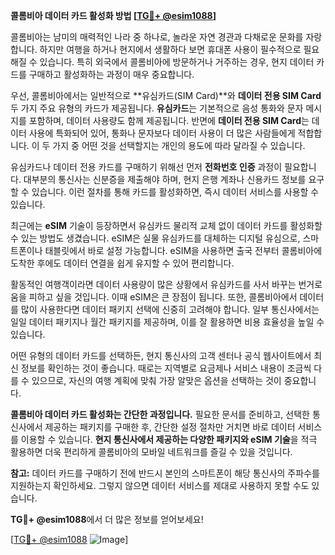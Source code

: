 **콜롬비아 데이터 카드 활성화 방법 [[TG💪+ @esim1088](https://t.me/s/esim1088)]**

콜롬비아는 남미의 매력적인 나라 중 하나로, 놀라운 자연 경관과 다채로운 문화를 자랑합니다. 하지만 여행을 하거나 현지에서 생활하다 보면 휴대폰 사용이 필수적으로 필요해질 수 있습니다. 특히 외국에서 콜롬비아에 방문하거나 거주하는 경우, 현지 데이터 카드를 구매하고 활성화하는 과정이 매우 중요합니다.

우선, 콜롬비아에서는 일반적으로 **유심카드(SIM Card)**와 **데이터 전용 SIM Card** 두 가지 주요 유형의 카드가 제공됩니다. **유심카드**는 기본적으로 음성 통화와 문자 메시지를 포함하며, 데이터 사용량도 함께 제공됩니다. 반면에 **데이터 전용 SIM Card**는 데이터 사용에 특화되어 있어, 통화나 문자보다 데이터 사용이 더 많은 사람들에게 적합합니다. 이 두 가지 중 어떤 것을 선택할지는 개인의 용도에 따라 달라질 수 있습니다.

유심카드나 데이터 전용 카드를 구매하기 위해선 먼저 **전화번호 인증** 과정이 필요합니다. 대부분의 통신사는 신분증을 제출해야 하며, 현지 은행 계좌나 신용카드 정보를 요구할 수 있습니다. 이런 절차를 통해 카드를 활성화하면, 즉시 데이터 서비스를 사용할 수 있습니다.

최근에는 **eSIM** 기술이 등장하면서 유심카드 물리적 교체 없이 데이터 카드를 활성화할 수 있는 방법도 생겼습니다. eSIM은 실물 유심카드를 대체하는 디지털 유심으로, 스마트폰이나 태블릿에서 바로 설정 가능합니다. eSIM을 사용하면 출국 전부터 콜롬비아에 도착한 후에도 데이터 연결을 쉽게 유지할 수 있어 편리합니다.

활동적인 여행객이라면 데이터 사용량이 많은 상황에서 유심카드를 사서 바꾸는 번거로움을 피하고 싶을 것입니다. 이때 eSIM은 큰 장점이 됩니다. 또한, 콜롬비아에서 데이터를 많이 사용한다면 데이터 패키지 선택에 신중히 고려해야 합니다. 일부 통신사에서는 일일 데이터 패키지나 월간 패키지를 제공하며, 이를 잘 활용하면 비용 효율성을 높일 수 있습니다.

어떤 유형의 데이터 카드를 선택하든, 현지 통신사의 고객 센터나 공식 웹사이트에서 최신 정보를 확인하는 것이 좋습니다. 때로는 지역별로 요금제나 서비스 내용이 조금씩 다를 수 있으므로, 자신의 여행 계획에 맞춰 가장 알맞은 옵션을 선택하는 것이 중요합니다.

**콜롬비아 데이터 카드 활성화는 간단한 과정입니다.** 필요한 문서를 준비하고, 선택한 통신사에서 제공하는 패키지를 구매한 후, 간단한 설정 절차만 거치면 바로 데이터 서비스를 이용할 수 있습니다. **현지 통신사에서 제공하는 다양한 패키지와 eSIM 기술**을 적극 활용하면 더욱 편리하게 콜롬비아의 모바일 네트워크를 즐길 수 있을 것입니다.

**참고:** 데이터 카드를 구매하기 전에 반드시 본인의 스마트폰이 해당 통신사의 주파수를 지원하는지 확인하세요. 그렇지 않으면 데이터 서비스를 제대로 사용하지 못할 수도 있습니다.

**TG💪+ @esim1088**에서 더 많은 정보를 얻어보세요! 

[[TG💪+ @esim1088](https://t.me/s/esim1088) ![Image](https://i.postimg.cc/Y0z9fWf4/image.png)]
